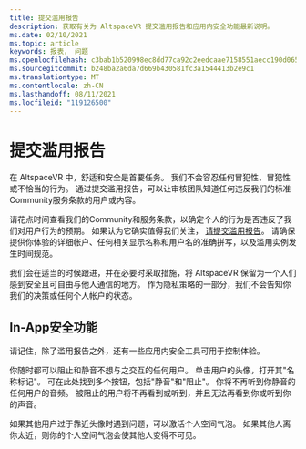 ```yaml
---
title: 提交滥用报告
description: 获取有关为 AltspaceVR 提交滥用报告和应用内安全功能最新说明。
ms.date: 02/10/2021
ms.topic: article
keywords: 报表， 问题
ms.openlocfilehash: c3bab1b520998ec8dd77ca92c2eedcaae7158551aecc190d0654795d8b26db57
ms.sourcegitcommit: b248ba2a6da7d669b430581fc3a1544413b2e9c1
ms.translationtype: MT
ms.contentlocale: zh-CN
ms.lasthandoff: 08/11/2021
ms.locfileid: "119126500"
---
```

# <a name="filing-an-abuse-report"></a>提交滥用报告

在 AltspaceVR 中，舒适和安全是首要任务。 我们不会容忍任何冒犯性、冒犯性或不恰当的行为。 通过提交滥用报告，可以让审核团队知道任何违反我们的标准Community服务条款的用户或内容。

请花点时间查看我们的Community和服务[](community-standards.md)条款，以确定个人的行为是否[](https://altvr.com/terms-of-service/#:~:text=1%20Consideration.%20AltVR%20currently%20provides%20free%20access%20to,...%205%20Eligibility.%20...%206%20Additional%20Terms.%20)违反了我们对用户行为的预期。 如果认为它确实值得我们关注， [请提交滥用报告](https://help.altvr.com/hc/requests/new?ticket_form_id=360000032154)。 请确保提供你体验的详细帐户、任何相关显示名称和用户名的准确拼写，以及滥用实例发生时间规范。 

我们会在适当的时候跟进，并在必要时采取措施，将 AltspaceVR 保留为一个人们感到安全且可自由与他人通信的地方。 作为隐私策略的一部分，我们不会告知你我们的决策或任何个人帐户的状态。

## <a name="in-app-safety-features"></a>In-App安全功能

请记住，除了滥用报告之外，还有一些应用内安全工具可用于控制体验。 

你随时都可以阻止和静音不想与之交互的任何用户。 单击用户的头像，打开其"名称标记"。 可在此处找到多个按钮，包括"静音"和"阻止"。 你将不再听到你静音的任何用户的音频。 被阻止的用户将不再看到或听到，并且无法再看到你或听到你的声音。 

如果其他用户过于靠近头像时遇到问题，可以激活个人空间气泡。 如果其他人离你太近，则你的个人空间气泡会使其他人变得不可见。 
